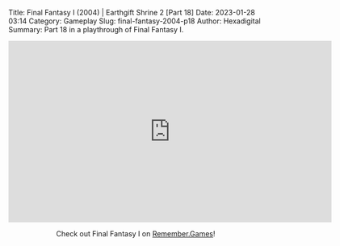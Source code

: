 Title: Final Fantasy I (2004) | Earthgift Shrine 2 [Part 18]
Date: 2023-01-28 03:14
Category: Gameplay
Slug: final-fantasy-2004-p18
Author: Hexadigital
Summary: Part 18 in a playthrough of Final Fantasy I.

<center><iframe src="https://www.youtube.com/embed/ugOBIdnwEQM?feature=oembed" allow="accelerometer; autoplay; encrypted-media; gyroscope; picture-in-picture" width="640" height="360" frameborder="0"></iframe>

Check out Final Fantasy I on [Remember.Games](https://remember.games/game/6866/final-fantasy-i-ii-dawn-of-souls/)!</center>

